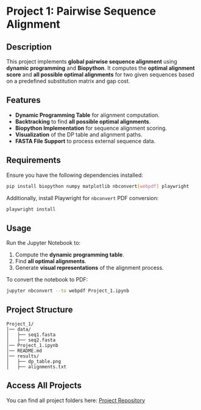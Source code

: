 # Project 1: Pairwise Sequence Alignment

## Description
This project implements **global pairwise sequence alignment** using **dynamic programming** and **Biopython**. It computes the **optimal alignment score** and **all possible optimal alignments** for two given sequences based on a predefined substitution matrix and gap cost.

## Features
- **Dynamic Programming Table** for alignment computation.
- **Backtracking** to find **all possible optimal alignments**.
- **Biopython Implementation** for sequence alignment scoring.
- **Visualization** of the DP table and alignment paths.
- **FASTA File Support** to process external sequence data.

## Requirements
Ensure you have the following dependencies installed:

```bash
pip install biopython numpy matplotlib nbconvert[webpdf] playwright
```

Additionally, install Playwright for `nbconvert` PDF conversion:

```bash
playwright install
```

## Usage
Run the Jupyter Notebook to:
1. Compute the **dynamic programming table**.
2. Find **all optimal alignments**.
3. Generate **visual representations** of the alignment process.

To convert the notebook to PDF:
```bash
jupyter nbconvert --to webpdf Project_1.ipynb
```

## Project Structure
```
Project_1/
│── data/
│   ├── seq1.fasta
│   ├── seq2.fasta
│── Project_1.ipynb
│── README.md
│── results/
│   ├── dp_table.png
│   ├── alignments.txt
```

## Access All Projects
You can find all project folders here: [Project Repository](your_github_repo_link)
